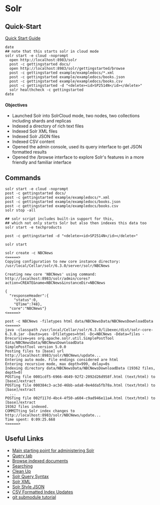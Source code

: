 # Solr #

## Quick-Start ##

[Quick Start Guide](http://lucene.apache.org/solr/quickstart.html)

```shell
date
## note that this starts solr in cloud mode
solr start -e cloud -noprompt 
  open http://localhost:8983/solr
  post -c gettingstarted docs/
  open http://localhost:8983/solr/gettingstarted/browse
  post -c gettingstarted example/exampledocs/*.xml
  post -c gettingstarted example/exampledocs/books.json
  post -c gettingstarted example/exampledocs/books.csv
  post -c gettingstarted -d "<delete><id>SP2514N</id></delete>"
  solr healthcheck -c gettingstarted
date
```
#### Objectives ####
- Launched Solr into SolrCloud mode, two nodes, two collections including shards and replicas
- Indexed a directory of rich text files
- Indexed Solr XML files
- Indexed Solr JSON files
- Indexed CSV content
- Opened the admin console, used its query interface to get JSON formatted results
- Opened the /browse interface to explore Solr's features in a more friendly and familiar interface

## Commands ##

```shell
solr start -e cloud -noprompt
post -c gettingstarted docs/
post -c gettingstarted example/exampledocs/*.xml
post -c gettingstarted example/exampledocs/books.json
post -c gettingstarted example/exampledocs/books.csv
solr stop -all

## solr script includes built-in support for this, 
## which not only starts Solr but also then indexes this data too
solr start -e techproducts

post -c gettingstarted -d "<delete><id>SP2514N</id></delete>"
```

```shell
solr start

solr create -c NBCNews
<=====>
Copying configuration to new core instance directory:
/usr/local/Cellar/solr/6.3.0/server/solr/NBCNews

Creating new core 'NBCNews' using command:
http://localhost:8983/solr/admin/cores?action=CREATE&name=NBCNews&instanceDir=NBCNews

{
  "responseHeader":{
    "status":0,
    "QTime":748},
  "core":"NBCNews"}
<=====>

post -c NBCNews -filetypes html data/NBCNewsData/NBCNewsDownloadData
<=====>
java -classpath /usr/local/Cellar/solr/6.3.0/libexec/dist/solr-core-6.3.0.jar -Dauto=yes -Dfiletypes=html -Dc=NBCNews -Ddata=files -Drecursive=yes org.apache.solr.util.SimplePostTool data/NBCNewsData/NBCNewsDownloadData
SimplePostTool version 5.0.0
Posting files to [base] url http://localhost:8983/solr/NBCNews/update...
Entering auto mode. File endings considered are html
Entering recursive mode, max depth=999, delay=0s
Indexing directory data/NBCNewsData/NBCNewsDownloadData (19362 files, depth=0)
POSTing file 0001cdf5-6966-4649-92f2-2092d26d958f.html (text/html) to [base]/extract
POSTing file 000384c3-ac3d-46bb-ada8-0e4dda5fb78a.html (text/html) to [base]/extract
  ...
POSTing file 002f117d-4bc4-4f50-a604-c9ad946e11a4.html (text/html) to [base]/extract
19362 files indexed.
COMMITting Solr index changes to http://localhost:8983/solr/NBCNews/update...
Time spent: 0:09:25.668
<=====>
```

## Useful Links ##

- [Main starting point for administering Solr](http://localhost:8983/solr/#/)
- [Query tab](http://localhost:8983/solr/#/gettingstarted/query)
- [Browse indexed documents](http://localhost:8983/solr/gettingstarted/browse)
- [Searching](http://lucene.apache.org/solr/quickstart.html#searching)
- [Clean Up](http://lucene.apache.org/solr/quickstart.html#cleanup)
- [Solr Query Syntax](https://cwiki.apache.org/confluence/display/solr/The+Standard+Query+Parser#TheStandardQueryParser-SpecifyingTermsfortheStandardQueryParser)
- [Solr XML](https://cwiki.apache.org/confluence/display/solr/Uploading+Data+with+Index+Handlers#UploadingDatawithIndexHandlers-XMLFormattedIndexUpdates)
- [Solr Style JSON](https://cwiki.apache.org/confluence/display/solr/Uploading+Data+with+Index+Handlers#UploadingDatawithIndexHandlers-Solr-StyleJSON)
- [CSV Formatted Index Updates](https://cwiki.apache.org/confluence/display/solr/Uploading+Data+with+Index+Handlers#UploadingDatawithIndexHandlers-CSVFormattedIndexUpdates)
- [git submodule tutorial](https://git-scm.com/book/en/v2/Git-Tools-Submodules)

